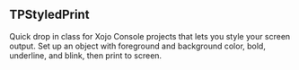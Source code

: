 ## TPStyledPrint
Quick drop in class for Xojo Console projects that lets you style your screen output. Set up an object with foreground and background color, bold, underline, and blink, then print to screen.
